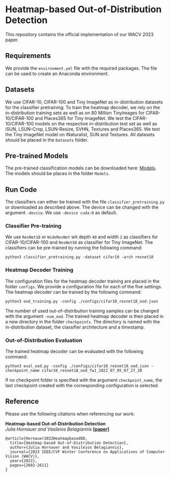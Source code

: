 # Heatmap-based Out-of-Distribution Detection

This repository contains the official implementation of our  WACV 2023 paper. 

## Requirements 
We provide the `environment.yml` file with the required packages. The file can be used to create an Anaconda environment.

## Datasets
We use CIFAR-10, CIFAR-100 and Tiny ImageNet as in-distribution datasets for the classifier pretraining. To train the heatmap decoder, we rely on the in-distribution training sets as well as on 80 Million TinyImages for CIFAR-10/CIFAR-100 and Places365 for Tiny ImageNet. 
We test the CIFAR-10/CIFAR-100 models on the respective in-distribution test set as well as iSUN, LSUN-Crop, LSUN-Resize, SVHN, Textures and Places365. We test the Tiny ImageNet model on iNaturalist, SUN and Textures. 
All datasets should be placed in the `Datasets` folder. 


## Pre-trained Models 
The pre-trained classification models can be downloaded here: [Models](https://cloudstore.uni-ulm.de/s/Wtpcebb3i4NXDcp). The models should be places in the folder `Models`.

## Run Code 
The classifiers can either be trained with the file `classifier_pretraining.py` or downloaded as described above. The device can be changed with the argument `-device`. We use `-device cuda:0` as default.

### Classifier Pre-training 
We use `ResNet18` or `WideResNet` wit depth `40` and width `2` as classifiers for CIFAR-10/CIFAR-100 and `ResNet50` as classifier for Tiny ImageNet.
The classifiers can be pre-trained by running the following command: 

```
python3 classifier_pretraining.py -dataset cifar10 -arch resnet18 
```

### Heatmap Decoder Training 
The configuration files for the heatmap decoder training are placed in the folder `configs`. We provide a configuration file for each of the five settings. 
The heatmap decoder can be trained by the following command: 

```
python3 ood_training.py -config ./configs/cifar10_resnet18_ood.json 
```

The number of used out-of-distribution training samples can be changed with the argument `-num_ood`. 
The trained heatmap decoder is then placed in a new directory in the folder `checkpoints`. The directory is named with the in-distribution dataset, the classifier architecture and a timestamp. 

### Out-of-Distribution Evaluation 
The trained heatmap decoder can be evaluated with the following command: 

```
python3 eval_ood.py -config ./configs/cifar10_resnet18_ood.json -checkpoint_name cifar10_resnet18_ood_fw1_2022_07_05_07_27_20
```

If no checkpoint folder is specified with the argument `checkpoint_name`, the last checkpoint created with the corresponding configuration is selected. 

## Reference
Please use the following citations when referencing our work:

**Heatmap-based Out-of-Distribution Detection** \
*Julia Hornauer and Vasileios Belagiannis* **[[paper]](https://arxiv.org/abs/2211.08115)**
```
@article{Hornauer2022HeatmapbasedOD,
  title={Heatmap-based Out-of-Distribution Detection},
  author={Julia Hornauer and Vasileios Belagiannis},
  journal={2023 IEEE/CVF Winter Conference on Applications of Computer Vision (WACV)},
  year={2022},
  pages={2602-2611}
}
``` 